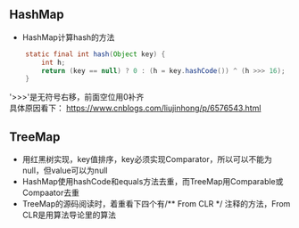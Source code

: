 ## HashMap
- HashMap计算hash的方法  
```java
    static final int hash(Object key) {
        int h;
        return (key == null) ? 0 : (h = key.hashCode()) ^ (h >>> 16);
    }
```
  '>>>'是无符号右移，前面空位用0补齐  
  具体原因看下： https://www.cnblogs.com/liujinhong/p/6576543.html

## TreeMap
- 用红黑树实现，key值排序，key必须实现Comparator，所以可以不能为null，但value可以为null
- HashMap使用hashCode和equals方法去重，而TreeMap用Comparable或Compaator去重
- TreeMap的源码阅读时，着重看下四个有/** From CLR */ 注释的方法，From CLR是用算法导论里的算法
